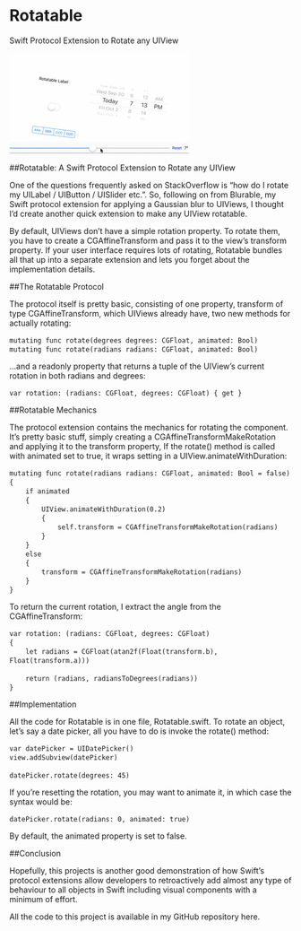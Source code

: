 # Rotatable
Swift Protocol Extension to Rotate any UIView

![Rotatable](/Rotatable/Rotatable.gif)

##Rotatable: A Swift Protocol Extension to Rotate any UIView

One of the questions frequently asked on StackOverflow is “how do I rotate my UILabel / UIButton / UISlider etc.”. So, following on from Blurable, my Swift protocol extension for applying a Gaussian blur to UIViews, I thought I’d create another quick extension to make any UIView rotatable. 

By default, UIViews don’t have a simple rotation property. To rotate them, you have to create a CGAffineTransform and pass it to the view’s transform property. If your user interface requires lots of rotating, Rotatable bundles all that up into a separate extension and lets you forget about the implementation details.

##The Rotatable Protocol

The protocol itself is pretty basic, consisting of one property, transform of type CGAffineTransform, which UIViews already have, two new methods for actually rotating:

    mutating func rotate(degrees degrees: CGFloat, animated: Bool)
    mutating func rotate(radians radians: CGFloat, animated: Bool)

…and a readonly property that returns a tuple of the UIView’s current rotation in both radians and degrees:

    var rotation: (radians: CGFloat, degrees: CGFloat) { get }

##Rotatable Mechanics

The protocol extension contains the mechanics for rotating the component. It’s pretty basic stuff, simply creating a CGAffineTransformMakeRotation and  applying it to the transform property, If the rotate() method is called with animated set to true, it wraps setting in a UIView.animateWithDuration:

    mutating func rotate(radians radians: CGFloat, animated: Bool = false)
    {
        if animated
        {
            UIView.animateWithDuration(0.2)
            {
                self.transform = CGAffineTransformMakeRotation(radians)
            }
        }
        else
        {
            transform = CGAffineTransformMakeRotation(radians)
        }
    }

To return the current rotation, I extract the angle from the CGAffineTransform:

    var rotation: (radians: CGFloat, degrees: CGFloat)
    {
        let radians = CGFloat(atan2f(Float(transform.b), Float(transform.a)))
        
        return (radians, radiansToDegrees(radians))
    }

##Implementation

All the code for Rotatable is in one file, Rotatable.swift. To rotate an object, let’s say a date picker, all you have to do is invoke the rotate() method:

    var datePicker = UIDatePicker()
    view.addSubview(datePicker)

    datePicker.rotate(degrees: 45)

If you’re resetting the rotation, you may want to animate it, in which case the syntax would be:

    datePicker.rotate(radians: 0, animated: true)

By default, the animated property is set to false.

##Conclusion

Hopefully, this projects is another good demonstration of how Swift’s protocol extensions allow developers to retroactively add almost any type of behaviour to all objects in Swift including visual components with a minimum of effort.

All the code to this project is available in my GitHub repository here.
